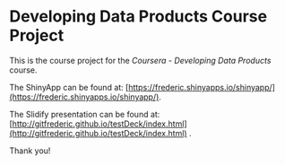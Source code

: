 Developing Data Products Course Project
=======================================

This is the course project for the *Coursera - Developing Data Products* course.

The ShinyApp can be found at: [https://frederic.shinyapps.io/shinyapp/](https://frederic.shinyapps.io/shinyapp/).

The Slidify presentation can be found at: [http://gitfrederic.github.io/testDeck/index.html](http://gitfrederic.github.io/testDeck/index.html) .

Thank you!
